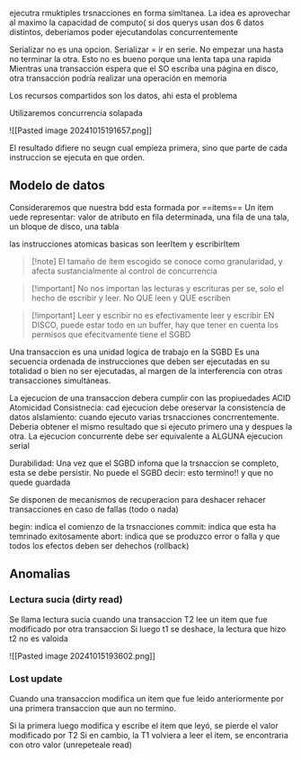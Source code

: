 ejecutra rmuktiples trsnacciones en forma simltanea. 
La idea es aprovechar al maximo la capacidad de computo( si dos querys usan dos 6 datos distintos, deberiamos poder ejecutandolas concurrentemente

Serializar no es una opcion. Serializar = ir en serie. No empezar una hasta no terminar la otra. Esto no es bueno porque una lenta tapa una rapida
Mientras una transacción espera que el SO escriba una página en disco, otra transacción podría realizar una operación en memoria

Los recursos compartidos son los datos, ahi esta el problema


Utilizaremos concurrencia solapada


![[Pasted image 20241015191657.png]]

El resultado difiere no seugn cual empieza primera, sino que parte de cada instruccion se ejecuta en que orden.


## Modelo de datos
Consideraremos que nuestra bdd esta formada por ==items== 
Un item uede representar: valor de atributo en fila determinada, una fila de una tala, un bloque de disco, una tabla

las instrucciones atomicas basicas son leerItem y escribirItem

>[!note] El tamaño de ítem escogido se conoce como granularidad, y afecta sustancialmente al control de concurrencia

>[!important]  No nos importan las lecturas y escrituras per se, solo el hecho de escribir y leer. No QUE leen y QUE escriben

>[!important] Leer y escribir no es efectivamente leer y escribir EN DISCO, puede estar todo en un buffer, hay que tener en cuenta los permisos que efecitvamente tiene el SGBD



Una transaccion es una unidad logica de trabajo en la SGBD
Es una secuencia ordenada de instrucciones que deben ser ejecutadas en su totalidad o bien no ser ejecutadas, al margen de la interferencia con otras transacciones simultáneas.


La ejecucion de una transaccion debera cumplir con las propiuedades ACID
Atomicidad
Consistnecia: cad ejecucion debe oreservar la consistencia de datos
aIslamiento: cuando ejecuto varias trsnacciones concrrentemente. Deberia obtener el mismo resultado que si ejecuto primero una y despues la otra. La ejecucion concurrente debe ser equivalente a ALGUNA ejecucion serial

Durabilidad: Una vez que el SGBD infoma que la trsnaccion se completo, esta se debe persistir. No puede el SGBD decir: esto termino!! y que no quede guardada

Se disponen de mecanismos de recuperacion para deshacer rehacer transacciones en caso de fallas (todo o nada)

begin: indica el comienzo de la trsnacciones
commit: indica que esta ha temrinado exitosamente 
abort: indica que se produzco error o falla y que todos los efectos deben ser dehechos (rollback)

## Anomalias 
### Lectura sucia (dirty read)
Se llama lectura sucia cuando una transaccion T2 lee un item que fue modificado por otra transaccion 
Si luego t1 se deshace, la lectura que hizo t2 no es valoida

![[Pasted image 20241015193602.png]]

### Lost update 

Cuando una transaccion modifica un item que fue leido anteriormente por una primera transaccion que aun no termino. 


Si la primera luego modifica y escribe el item que leyó, se pierde el valor modificado por T2
Si en cambio, la T1 volviera a leer el item, se encontraria con otro valor (unrepeteale read)
